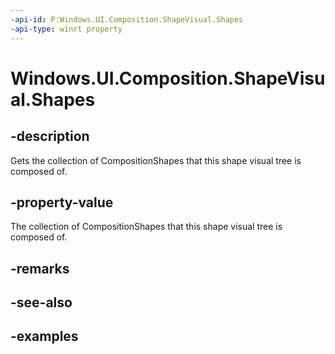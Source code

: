 ```yaml
---
-api-id: P:Windows.UI.Composition.ShapeVisual.Shapes
-api-type: winrt property
---
```


<!-- Property syntax.
public CompositionShapeCollection Shapes { get; }
-->

# Windows.UI.Composition.ShapeVisual.Shapes

## -description

Gets the collection of CompositionShapes that this shape visual tree is composed of.



## -property-value

The collection of CompositionShapes that this shape visual tree is composed of.

## -remarks

## -see-also

## -examples

